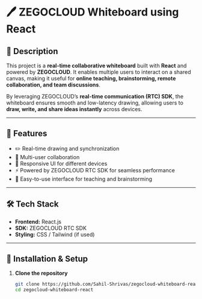 # 🖊️ ZEGOCLOUD Whiteboard using React  

## 📖 Description  
This project is a **real-time collaborative whiteboard** built with **React** and powered by **ZEGOCLOUD**. It enables multiple users to interact on a shared canvas, making it useful for **online teaching, brainstorming, remote collaboration, and team discussions**.  

By leveraging ZEGOCLOUD’s **real-time communication (RTC) SDK**, the whiteboard ensures smooth and low-latency drawing, allowing users to **draw, write, and share ideas instantly** across devices.  

---

## 🚀 Features  
- ✏️ Real-time drawing and synchronization  
- 👥 Multi-user collaboration  
- 📱 Responsive UI for different devices  
- ⚡ Powered by ZEGOCLOUD RTC SDK for seamless performance  
- 🎨 Easy-to-use interface for teaching and brainstorming  

---

## 🛠️ Tech Stack  
- **Frontend:** React.js  
- **SDK:** ZEGOCLOUD RTC SDK  
- **Styling:** CSS / Tailwind (if used)  


---

## 📂 Installation & Setup  

1. **Clone the repository**  
   ```bash
   git clone https://github.com/Sahil-Shrivas/zegocloud-whiteboard-react.git
   cd zegocloud-whiteboard-react
